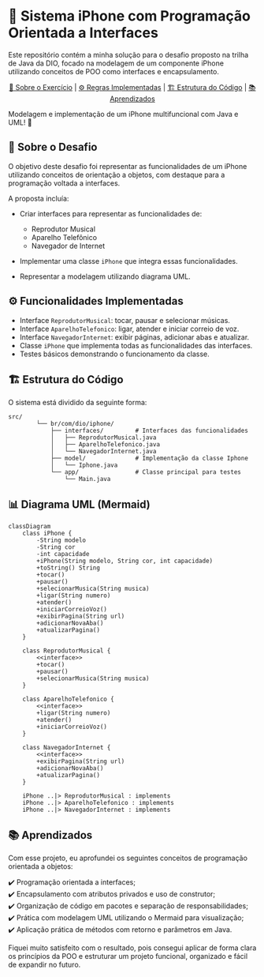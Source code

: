 # 📱 Sistema iPhone com Programação Orientada a Interfaces

Este repositório contém a minha solução para o desafio proposto na trilha de Java da DIO, focado na modelagem de um componente iPhone utilizando conceitos de POO como interfaces e encapsulamento.

<p align="center" dir="auto">
  <a href="#-sobre-o-desafio">📒 Sobre o Exercício<a/> |
  <a href="#️-funcionalidades-implementadas">⚙️ Regras Implementadas</a> |
  <a href="#-estrutura-do-código">🏗️ Estrutura do Código</a> |
  <a href="#-aprendizados">📚 Aprendizados</a>
</p>

Modelagem e implementação de um iPhone multifuncional com Java e UML! 🚀

## 📒 Sobre o Desafio

O objetivo deste desafio foi representar as funcionalidades de um iPhone utilizando conceitos de orientação a objetos, com destaque para a programação voltada a interfaces.

A proposta incluía:

- Criar interfaces para representar as funcionalidades de:

  - Reprodutor Musical
  - Aparelho Telefônico
  - Navegador de Internet

- Implementar uma classe `iPhone` que integra essas funcionalidades.
- Representar a modelagem utilizando diagrama UML.

## ⚙️ Funcionalidades Implementadas

- Interface `ReprodutorMusical`: tocar, pausar e selecionar músicas.
- Interface `AparelhoTelefonico`: ligar, atender e iniciar correio de voz.
- Interface `NavegadorInternet`: exibir páginas, adicionar abas e atualizar.
- Classe `iPhone` que implementa todas as funcionalidades das interfaces.
- Testes básicos demonstrando o funcionamento da classe.

## 🏗️ Estrutura do Código

O sistema está dividido da seguinte forma:

```
src/
        └── br/com/dio/iphone/
            ├── interfaces/         # Interfaces das funcionalidades
            │   ├── ReprodutorMusical.java
            │   ├── AparelhoTelefonico.java
            │   └── NavegadorInternet.java
            ├── model/              # Implementação da classe Iphone
            │   └── Iphone.java
            └── app/                # Classe principal para testes
                └── Main.java
```

## 📊 Diagrama UML (Mermaid)

```mermaid
classDiagram
    class iPhone {
        -String modelo
        -String cor
        -int capacidade
        +iPhone(String modelo, String cor, int capacidade)
        +toString() String
        +tocar()
        +pausar()
        +selecionarMusica(String musica)
        +ligar(String numero)
        +atender()
        +iniciarCorreioVoz()
        +exibirPagina(String url)
        +adicionarNovaAba()
        +atualizarPagina()
    }

    class ReprodutorMusical {
        <<interface>>
        +tocar()
        +pausar()
        +selecionarMusica(String musica)
    }

    class AparelhoTelefonico {
        <<interface>>
        +ligar(String numero)
        +atender()
        +iniciarCorreioVoz()
    }

    class NavegadorInternet {
        <<interface>>
        +exibirPagina(String url)
        +adicionarNovaAba()
        +atualizarPagina()
    }

    iPhone ..|> ReprodutorMusical : implements
    iPhone ..|> AparelhoTelefonico : implements
    iPhone ..|> NavegadorInternet : implements
```

## 📚 Aprendizados

Com esse projeto, eu aprofundei os seguintes conceitos de programação orientada a objetos:

✔️ Programação orientada a interfaces; <br>
✔️ Encapsulamento com atributos privados e uso de construtor; <br>
✔️ Organização de código em pacotes e separação de responsabilidades; <br>
✔️ Prática com modelagem UML utilizando o Mermaid para visualização; <br>
✔️ Aplicação prática de métodos com retorno e parâmetros em Java.

Fiquei muito satisfeito com o resultado, pois consegui aplicar de forma clara os princípios da POO e estruturar um projeto funcional, organizado e fácil de expandir no futuro.


